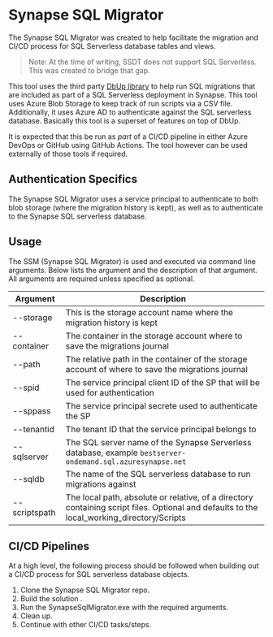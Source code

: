 # Synapse SQL Migrator

The Synapse SQL Migrator was created to help facilitate the migration and CI/CD process for SQL Serverless database tables and views.  

> Note: At the time of writing, SSDT does not support SQL Serverless.  This was created to bridge that gap. 

This tool uses the third party [DbUp library](https://github.com/DbUp/DbUp) to help run SQL migrations that are included as part of a SQL Serverless deployment in Synapse.   This tool uses Azure Blob Storage to keep track of run scripts via a CSV file.  Additionally, it uses Azure AD to authenticate against the SQL serverless database. Basically this tool is a superset of features on top of DbUp. 

It is expected that this be run as *part* of a CI/CD pipeline in either Azure DevOps or GitHub using GitHub Actions. The tool however can be used externally of those tools if required.  

## Authentication Specifics

The Synapse SQL Migrator uses a service principal to authenticate to both blob storage (where the migration history is kept), as well as to authenticate to the Synapse 
SQL serverless database. 

## Usage

The SSM (Synapse SQL Migrator) is used and executed via command line arguments.  Below lists the argument and the description of that argument.  All arguments are required unless specified as optional. 

| Argument | Description | 
|----------|-------------|
| --storage | This is the storage account name where the migration history is kept |
| --container | The container in the storage account where to save the migrations journal |
| --path | The relative path in the container of the storage account of where to save the migrations journal |
| --spid | The service principal client ID of the SP that will be used for authentication | 
| --sppass | The service principal secrete used to authenticate the SP | 
| --tenantid | The tenant ID that the service principal belongs to |
| --sqlserver | The SQL server name of the Synapse Serverless database, example `bestserver-ondemand.sql.azuresynapse.net` |
| --sqldb | The name of the SQL serverless database to run migrations against |
| --scriptspath | The local path, absolute or relative, of a directory containing script files.  Optional and defaults to the local_working_directory/Scripts | 

## CI/CD Pipelines

At a high level, the following process should be followed when building out a CI/CD process for SQL serverless database objects.
1. Clone the Synapse SQL Migrator repo. 
2. Build the solution .
3. Run the SynapseSqlMigrator.exe with the required arguments.
4. Clean up.
5. Continue with other CI/CD tasks/steps. 

